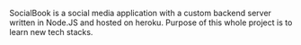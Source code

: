 SocialBook is a social media application with a custom backend server written in Node.JS and hosted on heroku. Purpose of this whole project is to learn new tech stacks.
